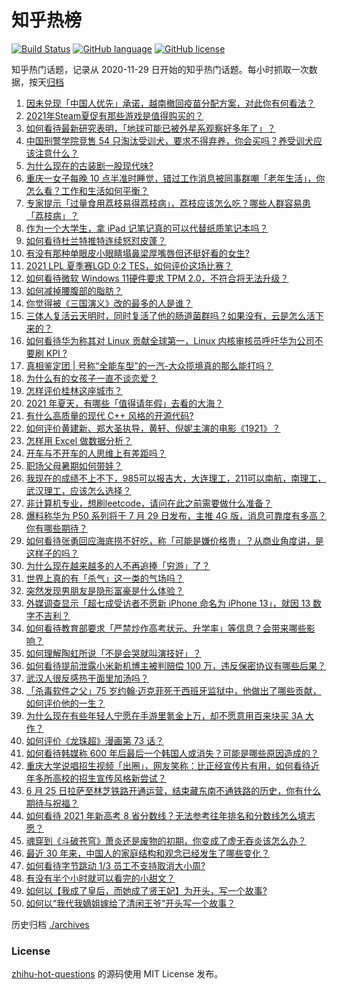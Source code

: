 # 知乎热榜
[![Build Status](https://github.com/ToWeLong/zhihu-hot-questions/workflows/CI/badge.svg)](https://github.com/ToWeLong/zhihu-hot-questions/actions)
[![GitHub language](https://img.shields.io/badge/language-golang-orange.svg)](https://golang.org/)
[![GitHub license](https://img.shields.io/github/license/ToWeLong/zhihu-hot-questions)](https://github.com/ToWeLong/zhihu-hot-questions/blob/main/LICENSE)

知乎热门话题，记录从 2020-11-29 日开始的知乎热门话题。每小时抓取一次数据，按天[归档](./archives)

<!-- BEGIN -->

1. [因未兑现「中国人优先」承诺，越南撤回疫苗分配方案，对此你有何看法？](https://www.zhihu.com/question/467422127)
1. [2021年Steam夏促有那些游戏是值得购买的？](https://www.zhihu.com/question/448735697)
1. [如何看待最新研究表明，「地球可能已被外星系观察好多年了」？](https://www.zhihu.com/question/467357820)
1. [中国刑警学院竞售 54 只淘汰受训犬，要求不得弃养，你会买吗？养受训犬应该注意什么？](https://www.zhihu.com/question/467076616)
1. [为什么现在的古装剧一股现代味?](https://www.zhihu.com/question/459603184)
1. [重庆一女子每晚 10 点半准时睡觉，错过工作消息被同事群嘲「老年生活」，你怎么看？工作和生活如何平衡？](https://www.zhihu.com/question/467374229)
1. [专家提示「过量食用荔枝易得荔枝病」，荔枝应该怎么吃？哪些人群容易患「荔枝病」？](https://www.zhihu.com/question/466303304)
1. [作为一个大学生，拿 iPad 记笔记真的可以代替纸质笔记本吗？](https://www.zhihu.com/question/304770209)
1. [如何看待杜兰特推特连续怒怼皮蓬？](https://www.zhihu.com/question/467372857)
1. [有没有那种单眼皮小眼睛塌鼻梁厚嘴唇但还挺好看的女生?](https://www.zhihu.com/question/312374216)
1. [2021 LPL 夏季赛LGD 0:2 TES，如何评价这场比赛？](https://www.zhihu.com/question/467529963)
1. [如何看待微软 Windows 11硬件要求 TPM 2.0，不符合将无法升级？](https://www.zhihu.com/question/467282354)
1. [如何减掉腰腹部的脂肪？](https://www.zhihu.com/question/33277243)
1. [你觉得被《三国演义》改的最多的人是谁？](https://www.zhihu.com/question/466155526)
1. [三体人复活云天明时，同时复活了他的肠道菌群吗？如果没有，云是怎么活下来的？](https://www.zhihu.com/question/466947516)
1. [如何看待华为称其对 Linux 贡献全球第一，Linux 内核审核员呼吁华为公司不要刷 KPI ?](https://www.zhihu.com/question/466395247)
1. [真相鉴定团 | 号称“全能车型”的一汽-大众揽境真的那么能打吗？](https://www.zhihu.com/question/467118683)
1. [为什么有的女孩子一直不谈恋爱？](https://www.zhihu.com/question/462067413)
1. [怎样评价桂林这座城市？](https://www.zhihu.com/question/275807263)
1. [2021 年夏天，有哪些「值得请年假」去看的大海？](https://www.zhihu.com/question/467067553)
1. [有什么高质量的现代 C++ 风格的开源代码?](https://www.zhihu.com/question/23153437)
1. [如何评价黄建新、郑大圣执导，黄轩、倪妮主演的电影《1921》？](https://www.zhihu.com/question/461704613)
1. [怎样用 Excel 做数据分析？](https://www.zhihu.com/question/19754722)
1. [开车与不开车的人思维上有差距吗？](https://www.zhihu.com/question/466319507)
1. [职场父母暑期如何带娃？](https://www.zhihu.com/question/467106717)
1. [我现在的成绩不上不下，985可以报吉大，大连理工，211可以南航，南理工，武汉理工，应该怎么选择？](https://www.zhihu.com/question/408865252)
1. [非计算机专业，想刷leetcode，请问在此之前需要做什么准备？](https://www.zhihu.com/question/383250014)
1. [爆料称华为 P50 系列将于 7 月 29 日发布，主推 4G 版，消息可靠度有多高？你有哪些期待？](https://www.zhihu.com/question/466619748)
1. [如何看待张勇回应海底捞不好吃，称「可能是嫌价格贵」？从商业角度讲，是这样子的吗？](https://www.zhihu.com/question/467212754)
1. [为什么现在越来越多的人不再追捧「穷游」了？](https://www.zhihu.com/question/464479994)
1. [世界上真的有「杀气」这一类的气场吗？](https://www.zhihu.com/question/30889739)
1. [突然发现男朋友是隐形富豪是什么体验？](https://www.zhihu.com/question/271344191)
1. [外媒调查显示「超七成受访者不愿新 iPhone 命名为 iPhone 13」，就因 13 数字不吉利？](https://www.zhihu.com/question/466783287)
1. [如何看待教育部要求「严禁炒作高考状元、升学率」等信息？会带来哪些影响？](https://www.zhihu.com/question/466739033)
1. [如何理解陶虹所说「不是会哭就叫演技好」？](https://www.zhihu.com/question/466270106)
1. [如何看待提前泄露小米新机博主被判赔偿 100 万，违反保密协议有哪些后果？](https://www.zhihu.com/question/467194586)
1. [武汉人很反感热干面里加汤吗？](https://www.zhihu.com/question/327570954)
1. [「杀毒软件之父」75 岁约翰·迈克菲死于西班牙监狱中，他做出了哪些贡献，如何评价他的一生？](https://www.zhihu.com/question/466970484)
1. [为什么现在有些年轻人宁愿在手游里氪金上万，却不愿意用百来块买 3A 大作？](https://www.zhihu.com/question/466910345)
1. [如何评价《龙珠超》漫画第 73 话？](https://www.zhihu.com/question/465781049)
1. [如何看待韩媒称 600 年后最后一个韩国人或消失？可能是哪些原因造成的？](https://www.zhihu.com/question/466322719)
1. [重庆大学说唱招生视频「出圈」，网友笑称：比正经宣传片有用，如何看待近年多所高校的招生宣传风格新尝试？](https://www.zhihu.com/question/467010930)
1. [6 月 25 日拉萨至林芝铁路开通运营，结束藏东南不通铁路的历史，你有什么期待与祝福？](https://www.zhihu.com/question/467355627)
1. [如何看待 2021 年新高考 8 省分数线？无法参考往年排名和分数线怎么填志愿？](https://www.zhihu.com/question/466819605)
1. [魂穿到《斗破苍穹》萧炎还是废物的初期，你变成了虚无吞炎该怎么办？](https://www.zhihu.com/question/466670709)
1. [最近 30 年来，中国人的家庭结构和观念已经发生了哪些变化？](https://www.zhihu.com/question/465583973)
1. [如何看待字节跳动 1/3 员工不支持取消大小周?](https://www.zhihu.com/question/466269557)
1. [有没有半个小时就可以看完的小甜文？](https://www.zhihu.com/question/447942198)
1. [如何以【我成了皇后，而她成了贤王妃】为开头，写一个故事?](https://www.zhihu.com/question/449094157)
1. [如何以“我代我嫡姐嫁给了清闲王爷”开头写一个故事？](https://www.zhihu.com/question/429819296)

<!-- END -->

历史归档 [./archives](./archives)


### License
[zhihu-hot-questions](https://github.com/towelong/zhihu-hot-questions) 的源码使用 MIT License 发布。